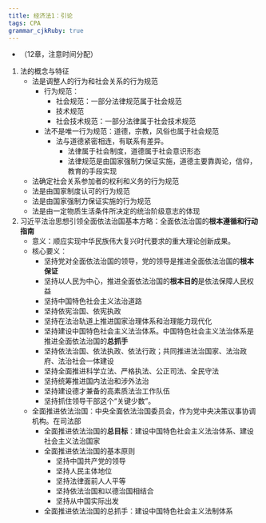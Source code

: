 ```yaml
---
title: 经济法1：引论
tags: CPA
grammar_cjkRuby: true
---
```

* （12章，注意时间分配）
1. 法的概念与特征
	* 法是调整人的行为和社会关系的行为规范
		* 行为规范：
			* 社会规范：一部分法律规范属于社会规范
			* 技术规范
			* 社会技术规范：一部分法律属于社会技术规范
		* 法不是唯一行为规范：道德，宗教，风俗也属于社会规范
			* 法与道德紧密相连，有联系有差异。
				* 法律属于社会制度，道德属于社会意识形态
				* 法律规范是由国家强制力保证实施，道德主要靠舆论，信仰，教育的手段实现
	* 法确定社会关系参加者的权利和义务的行为规范
	* 法是由国家制度认可的行为规范
	* 法是由国家强制力保证实施的行为规范
	* 法是由一定物质生活条件所决定的统治阶级意志的体现
2. 习近平法治思想引领全面依法治国基本方略：全面依法治国的**根本遵循和行动指南**
	* 意义：顺应实现中华民族伟大复兴时代要求的重大理论创新成果。
	* 核心要义：
		* 坚持党对全面依法治国的领导，党的领导是推进全面依法治国的**根本保证**
		* 坚持以人民为中心，推进全面依法治国的**根本目的**是依法保障人民权益
		* 坚持中国特色社会主义法治道路
		* 坚持依宪治国、依宪执政
		* 坚持在法治轨道上推进国家治理体系和治理能力现代化
		* 坚持建设中国特色社会主义法治体系。中国特色社会主义法治体系是推进全面依法治国的**总抓手**
		* 坚持依法治国、依法执政、依法行政；共同推进法治国家、法治政府、法治社会一体建设
		* 坚持全面推进科学立法、严格执法、公正司法、全民守法
		* 坚持统筹推进国内法治和涉外法治
		* 坚持建设德才兼备的高素质法治工作队伍
		* 坚持抓住领导干部这个“关键少数”。
	* 全面推进依法治国：中央全面依法治国委员会，作为党中央决策议事协调机构。在司法部
		* 全面推进依法治国的**总目标**：建设中国特色社会主义法治体系、建设社会主义法治国家
		* 全面推进依法治国的基本原则
			* 坚持中国共产党的领导
			* 坚持人民主体地位
			* 坚持法律面前人人平等
			* 坚持依法治国和以德治国相结合
			* 坚持从中国实际出发
		* 全面推进依法治国的总抓手：建设中国特色社会主义法制体系
